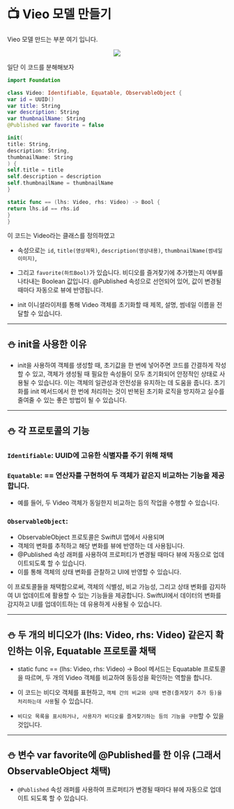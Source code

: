 #  📺 Vieo 모델 만들기

Vieo 모델 만드는 부분 여기 입니다.
 <p align="center">
  <img src="https://github.com/Acasiax/tvOS/assets/117105267/a63c26ae-6ab3-43f3-b65e-90df1eefd6feL">
</p>


일단 이 코드를 분해해보자


```swift
import Foundation

class Video: Identifiable, Equatable, ObservableObject {
var id = UUID()
var title: String
var description: String
var thumbnailName: String
@Published var favorite = false

init(
title: String,
description: String,
thumbnailName: String
) {
self.title = title
self.description = description
self.thumbnailName = thumbnailName
}

static func == (lhs: Video, rhs: Video) -> Bool {
return lhs.id == rhs.id
}
}
```


이 코드는 Video라는 클래스를 정의하였고
- 속성으로는 `id`, `title(영상제목)`, `description(영상내용)`, `thumbnailName(썸네일이미지)`,
- 그리고 `favorite(하트Bool)`가 있습니다. 비디오를 즐겨찾기에 추가했는지 여부를 나타내는 Boolean 값입니다. @Published 속성으로 선언되어 있어, 값이 변경될 때마다 자동으로 뷰에 반영됩니다.

- init 이니셜라이저를 통해 Video 객체를 초기화할 때 제목, 설명, 썸네일 이름을 전달할 수 있습니다.

***
## ⛄ init을 사용한 이유 
- init을 사용하여 객체를 생성할 때, 초기값을 한 번에 넣어주면 코드를 간결하게 작성할 수 있고, 객체가 생성될 때 필요한 속성들이 모두 초기화되어 안정적인 상태로 사용될 수 있습니다. 이는 객체의 일관성과 안전성을 유지하는 데 도움을 줍니다. 초기화를 init 메서드에서 한 번에 처리하는 것이 반복된 초기화 로직을 방지하고 실수를 줄여줄 수 있는 좋은 방법이 될 수 있습니다.

***
## ⛄ 각 프로토콜의 기능
### `Identifiable`: UUID에 고유한 식별자를 주기 위해 채택
### `Equatable`: == 연산자를 구현하여 두 객체가 같은지 비교하는 기능을 제공합니다. 
- 예를 들어, 두 Video 객체가 동일한지 비교하는 등의 작업을 수행할 수 있습니다.
### `ObservableObject`:
- ObservableObject 프로토콜은 SwiftUI 앱에서 사용되며
- 객체의 변화를 추적하고 해당 변화를 뷰에 반영하는 데 사용됩니다.
- @Published 속성 래퍼를 사용하여 프로퍼티가 변경될 때마다 뷰에 자동으로 업데이트되도록 할 수 있습니다.
- 이를 통해 객체의 상태 변화를 관찰하고 UI에 반영할 수 있습니다.
  
이 프로토콜들을 채택함으로써, 객체의 식별성, 비교 가능성, 그리고 상태 변화를 감지하여 UI 업데이트에 활용할 수 있는 기능들을 제공합니다. SwiftUI에서 데이터의 변화를 감지하고 UI를 업데이트하는 데 유용하게 사용될 수 있습니다.
***
## ⛄ 두 개의 비디오가 (lhs: Video, rhs: Video) 같은지 확인하는 이유, Equatable 프로토콜 채택
- static func == (lhs: Video, rhs: Video) -> Bool 메서드는 Equatable 프로토콜을 따르며, 두 개의 Video 객체를 비교하여 동등성을 확인하는 역할을 합니다.
  
- 이 코드는 비디오 객체를 표현하고, `객체 간의 비교와 상태 변경(즐겨찾기 추가 등)을 처리하는데 사용`될 수 있습니다. 
- `비디오 목록을 표시하거나, 사용자가 비디오를 즐겨찾기하는 등의 기능을 구현`할 수 있을 것입니다.
***
## ⛄ 변수 var favorite에 @Published를 한 이유 (그래서 ObservableObject 채택)
- `@Published` 속성 래퍼를 사용하여 프로퍼티가 변경될 때마다 뷰에 자동으로 업데이트 되도록 할 수 있습니다.
